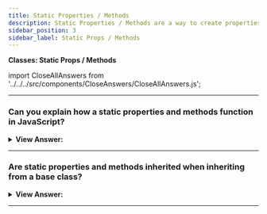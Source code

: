 ```yaml
---
title: Static Properties / Methods
description: Static Properties / Methods are a way to create properties and methods that are shared by all instances of a class.
sidebar_position: 3
sidebar_label: Static Props / Methods
---
```


**Classes: Static Props / Methods**

import CloseAllAnswers from '../../../src/components/CloseAnswers/CloseAllAnswers.js';

<CloseAllAnswers />

---

### Can you explain how a static properties and methods function in JavaScript?

<details>
  <summary><strong>View Answer:</strong></summary>
  <div>
  <div><strong>Interview Response:</strong> The static keyword defines a static method or property for a class. Neither static methods nor static properties can be called on instances of the class. Instead, they are called on the class itself. Static methods are often utility functions, such as functions to create or clone objects, whereas static properties are useful for caches, fixed configuration, or any other data you do not need to be replicated across instances. To call a static method or property within another static method of the same class, you can use the “this” keyword.
</div><br />
  <div>
  
  <strong>Syntax:</strong><br /><br />

  <div></div>

```js
Method: static methodName() { ... }

Property: static propertyName [= value]
```

  </div><br />
  <div><strong className="codeExample">Code Example:</strong> Static Method and Static Property<br /><br />

  <div></div>

```js
class User {
  static staticProp = 'I see you...'; // static property
  static staticMethod() {
    // static method
    console.log(this === User);
    console.log(this.staticProp);
  }
}

User.staticMethod(); // true, I see you...

//////////////////////////////////////

// That does the same as assigning it as a property directly:

class User {}

// The value of this in User.staticMethod() call is the class constructor User itself
User.staticMethod = function () {
  console.log(this === User);
};

User.staticMethod(); // true
```

:::note
The easiest way to remember how static methods work is to always call the method on the class name directly. Example: Rabbit.methodName - We are not required to declare a new Class Object for static methods or properties (class fields).
:::

  </div>
  </div>
</details>

---

### Are static properties and methods inherited when inheriting from a base class?

<details>
  <summary><strong>View Answer:</strong></summary>
  <div>
  <div><strong>Interview Response:</strong> Yes, by default both static properties and methods are inherited.
</div><br />
  <div><strong className="codeExample">Code Example:</strong> Static Property and Method Inheritance<br /><br />

  <div></div>

```js
class Animal {
  static planet = 'Earth';

  constructor(name, speed) {
    this.speed = speed;
    this.name = name;
  }

  run(speed = 0) {
    this.speed += speed;
    alert(`${this.name} runs with speed ${this.speed}.`);
  }

  static compare(animalA, animalB) {
    return animalA.speed - animalB.speed;
  }
}

// Inherit from Animal
class Rabbit extends Animal {
  hide() {
    alert(`${this.name} hides!`);
  }
}

let rabbits = [new Rabbit('White Rabbit', 10), new Rabbit('Black Rabbit', 5)];

rabbits.sort(Rabbit.compare);

rabbits[0].run(); // Black Rabbit runs with speed 5.

alert(Rabbit.planet); // Earth
```

  </div>
  </div>
</details>

---
